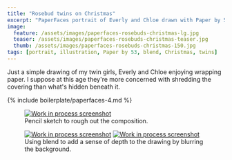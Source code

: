 ```yaml
---
title: "Rosebud twins on Christmas"
excerpt: "PaperFaces portrait of Everly and Chloe drawn with Paper by 53 on an iPad."
image: 
  feature: /assets/images/paperfaces-rosebuds-christmas-lg.jpg
  teaser: /assets/images/paperfaces-rosebuds-christmas-teaser.jpg
  thumb: /assets/images/paperfaces-rosebuds-christmas-150.jpg
tags: [portrait, illustration, Paper by 53, blend, Christmas, twins]
---
```


Just a simple drawing of my twin girls, Everly and Chloe enjoying wrapping paper. I suppose at this age they're more concerned with shredding the covering than what's hidden beneath it.

{% include boilerplate/paperfaces-4.md %}

<figure>
	<a href="{{ site.url }}/assets/images/paperfaces-rosebuds-christmas-process-1-lg.jpg"><img src="{{ site.url }}/assets/images/paperfaces-rosebuds-christmas-process-1-750.jpg" alt="Work in process screenshot"></a>
	<figcaption>Pencil sketch to rough out the composition.</figcaption>
</figure>

<figure class="half">
	<a href="{{ site.url }}/assets/images/paperfaces-rosebuds-christmas-process-2-lg.jpg"><img src="{{ site.url }}/assets/images/paperfaces-rosebuds-christmas-process-2-600.jpg" alt="Work in process screenshot"></a>
	<a href="{{ site.url }}/assets/images/paperfaces-rosebuds-christmas-process-3-lg.jpg"><img src="{{ site.url }}/assets/images/paperfaces-rosebuds-christmas-process-3-600.jpg" alt="Work in process screenshot"></a>
	<figcaption>Using blend to add a sense of depth to the drawing by blurring the background.</figcaption>
</figure>
